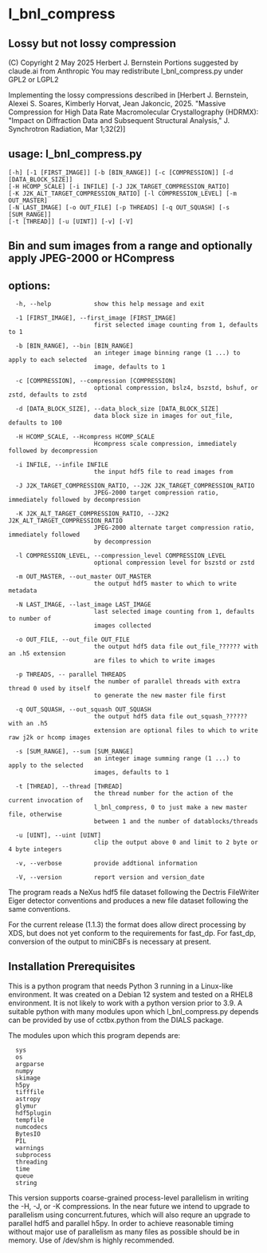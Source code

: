 # l_bnl_compress
## Lossy but not lossy compression

(C) Copyright 2 May 2025 Herbert J. Bernstein
Portions suggested by claude.ai from Anthropic
You may redistribute l_bnl_compress.py under GPL2 or LGPL2 

Implementing the lossy compressions described in [Herbert J. Bernstein, Alexei S. Soares, Kimberly Horvat,
Jean Jakoncic, 2025.  "Massive Compression for High Data Rate Macromolecular Crystallography (HDRMX): 
"Impact on Diffraction Data and Subsequent Structural Analysis," J. Synchrotron Radiation,
 Mar 1;32(2)]

## usage: l_bnl_compress.py 
    [-h] [-1 [FIRST_IMAGE]] [-b [BIN_RANGE]] [-c [COMPRESSION]] [-d [DATA_BLOCK_SIZE]]
    [-H HCOMP_SCALE] [-i INFILE] [-J J2K_TARGET_COMPRESSION_RATIO]
    [-K J2K_ALT_TARGET_COMPRESSION_RATIO] [-l COMPRESSION_LEVEL] [-m OUT_MASTER]
    [-N LAST_IMAGE] [-o OUT_FILE] [-p THREADS] [-q OUT_SQUASH] [-s [SUM_RANGE]]
    [-t [THREAD]] [-u [UINT]] [-v] [-V]

## Bin and sum images from a range and optionally apply JPEG-2000 or HCompress

## options:
```
  -h, --help            show this help message and exit

  -1 [FIRST_IMAGE], --first_image [FIRST_IMAGE]
                        first selected image counting from 1, defaults to 1

  -b [BIN_RANGE], --bin [BIN_RANGE]
                        an integer image binning range (1 ...) to apply to each selected 
                        image, defaults to 1

  -c [COMPRESSION], --compression [COMPRESSION]
                        optional compression, bslz4, bszstd, bshuf, or zstd, defaults to zstd

  -d [DATA_BLOCK_SIZE], --data_block_size [DATA_BLOCK_SIZE]
                        data block size in images for out_file, defaults to 100

  -H HCOMP_SCALE, --Hcompress HCOMP_SCALE
                        Hcompress scale compression, immediately followed by decompression

  -i INFILE, --infile INFILE
                        the input hdf5 file to read images from

  -J J2K_TARGET_COMPRESSION_RATIO, --J2K J2K_TARGET_COMPRESSION_RATIO
                        JPEG-2000 target compression ratio, immediately followed by decompression

  -K J2K_ALT_TARGET_COMPRESSION_RATIO, --J2K2 J2K_ALT_TARGET_COMPRESSION_RATIO
                        JPEG-2000 alternate target compression ratio, immediately followed 
                        by decompression

  -l COMPRESSION_LEVEL, --compression_level COMPRESSION_LEVEL
                        optional compression level for bszstd or zstd

  -m OUT_MASTER, --out_master OUT_MASTER
                        the output hdf5 master to which to write metadata

  -N LAST_IMAGE, --last_image LAST_IMAGE
                        last selected image counting from 1, defaults to number of 
                        images collected

  -o OUT_FILE, --out_file OUT_FILE
                        the output hdf5 data file out_file_?????? with an .h5 extension 
                        are files to which to write images

  -p THREADS, -- parallel THREADS
                        the number of parallel threads with extra thread 0 used by itself 
                        to generate the new master file first

  -q OUT_SQUASH, --out_squash OUT_SQUASH
                        the output hdf5 data file out_squash_?????? with an .h5 
                        extension are optional files to which to write raw j2k or hcomp images

  -s [SUM_RANGE], --sum [SUM_RANGE]
                        an integer image summing range (1 ...) to apply to the selected 
                        images, defaults to 1

  -t [THREAD], --thread [THREAD]
                        the thread number for the action of the current invocation of 
                        l_bnl_compress, 0 to just make a new master file, otherwise 
                        between 1 and the number of datablocks/threads

  -u [UINT], --uint [UINT]
                        clip the output above 0 and limit to 2 byte or 4 byte integers

  -v, --verbose         provide addtional information

  -V, --version         report version and version_date

```
The program reads a NeXus hdf5 file dataset following the Dectris 
FileWriter Eiger detector conventions and produces a new file dataset 
following the same conventions.

For the current release (1.1.3) the format does allow direct processing by XDS,
but does not yet conform to the requirements for fast_dp.  For fast_dp, conversion
of the output to miniCBFs is necessary at present.

## Installation Prerequisites

This is a python program that needs Python 3 running in a Linux-like environment. 
It was created on a Debian 12 system and tested on a RHEL8 environment.  It is 
not likely to work with a python version prior to 3.9.  A suitable python with 
many modules upon which l_bnl_compress.py depends can be provided by use 
of cctbx.python from the DIALS package.

The modules upon which this program depends are:

      sys
      os
      argparse
      numpy
      skimage
      h5py
      tifffile
      astropy
      glymur
      hdf5plugin
      tempfile
      numcodecs
      BytesIO
      PIL
      warnings
      subprocess
      threading
      time
      queue
      string

This version supports coarse-grained process-level parallelism in writing
the -H, -J, or -K compressions.  In the near future
we intend to upgrade to parallelism using concurrent.futures, which
will also requre an upgrade to parallel hdf5 and parallel h5py.
In order to achieve reasonable timing without major use of parallelism
as many files as possible should be in memory.  Use of /dev/shm is
highly recommended.
